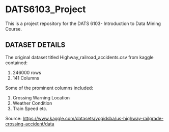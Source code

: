 # DATS6103_Project
This is a project repository for the DATS 6103- Introduction to Data Mining Course.


## DATASET DETAILS
The original dataset titled Highway_railroad_accidents.csv from kaggle contained:
1) 246000 rows
2) 141 Columns

Some of the prominent columns included:
1) Crossing Warning Location
2) Weather Condition
3) Train Speed etc.




Source:
https://www.kaggle.com/datasets/yogidsba/us-highway-railgrade-crossing-accident/data
